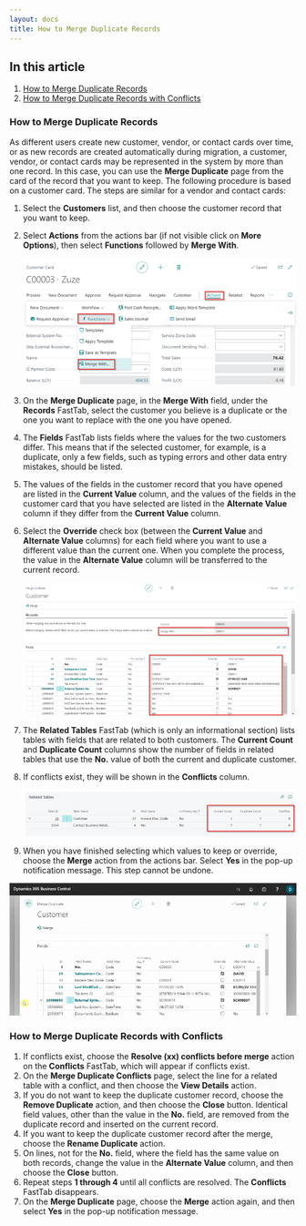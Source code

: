 ```yaml
---
layout: docs
title: How to Merge Duplicate Records
---
```


## In this article
1. [How to Merge Duplicate Records](#how-to-merge-duplicate-records)
2. [How to Merge Duplicate Records with Conflicts](#how-to-merge-duplicate-records-with-conflicts)

### How to Merge Duplicate Records
As different users create new customer, vendor, or contact cards over time, or as new records are created automatically during migration, a customer, vendor, or contact cards may be represented in the system by more than one record. In this case, you can use the **Merge Duplicate** page from the card of the record that you want to keep.
The following procedure is based on a customer card. The steps are similar for a vendor and contact cards:
1. Select the **Customers** list, and then choose the customer record that you want to keep.
2. Select **Actions** from the actions bar (if not visible click on **More Options**), then select **Functions** followed by **Merge With**.

   ![](media/garagehive-customer-merge-record1.png)

3. On the **Merge Duplicate** page, in the **Merge With** field, under the **Records** FastTab, select the customer you believe is a duplicate or the one you want to replace with the one you have opened.
4. The **Fields** FastTab lists fields where the values for the two customers differ. This means that if the selected customer, for example, is a duplicate, only a few fields, such as typing errors and other data entry mistakes, should be listed.
5. The values of the fields in the customer record that you have opened are listed in the **Current Value** column, and the values of the fields in the customer card that you have selected are listed in the **Alternate Value** column if they differ from the **Current Value** column.
6. Select the **Override** check box (between the **Current Value** and **Alternate Value** columns) for each field where you want to use a different value than the current one. When you complete the process, the value in the **Alternate Value** column will be transferred to the current record.

   ![](media/garagehive-customer-merge-record2.png)

7. The **Related Tables** FastTab (which is only an informational section) lists tables with fields that are related to both customers. The **Current Count** and **Duplicate Count** columns show the number of fields in related tables that use the **No.** value of both the current and duplicate customer.
8. If conflicts exist, they will be shown in the **Conflicts** column.

   ![](media/garagehive-customer-merge-record3.png)

9.  When you have finished selecting which values to keep or override, choose the **Merge** action from the actions bar. Select **Yes** in the pop-up notification message. This step cannot be undone.

   ![](media/garagehive-customer-merge-record4.gif)

### How to Merge Duplicate Records with Conflicts
1. If conflicts exist, choose the **Resolve (xx) conflicts before merge** action on the **Conflicts** FastTab, which will appear if conflicts exist.
2. On the **Merge Duplicate Conflicts** page, select the line for a related table with a conflict, and then choose the **View Details** action.
3. If you do not want to keep the duplicate customer record, choose the **Remove Duplicate** action, and then choose the **Close** button. Identical field values, other than the value in the **No.** field, are removed from the duplicate record and inserted on the current record.
4. If you want to keep the duplicate customer record after the merge, choose the **Rename Duplicate** action.
5. On lines, not for the **No.** field, where the field has the same value on both records, change the value in the **Alternate Value** column, and then choose the **Close** button.
6. Repeat steps **1 through 4** until all conflicts are resolved. The **Conflicts** FastTab disappears.
7. On the **Merge Duplicate** page, choose the **Merge** action again, and then select **Yes** in the pop-up notification message.


